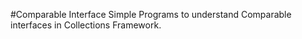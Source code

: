 #Comparable Interface
Simple Programs to understand Comparable interfaces in Collections Framework.

